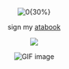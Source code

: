 <div align="center">


![0](https://i.postimg.cc/MTtg8rBJ/Untitled37-20250727124059.png){30%}

sign my [atabook](https://007n7.atabook.org)

![](https://komarev.com/ghpvc/?username=007n7&color=ff367c&label=views)
 
![GIF image](https://github.com/user-attachments/assets/59368af3-368c-4752-bf53-26c763a7178e)


</div>
